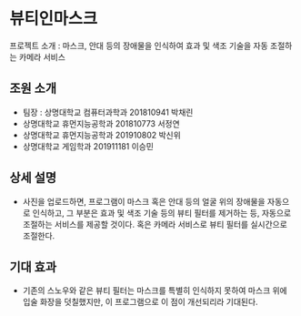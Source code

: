 # 뷰티인마스크
프로젝트 소개 : 마스크, 안대 등의 장애물을 인식하여 효과 및 색조 기술을 자동 조절하는 카메라 서비스  

## 조원 소개
- 팀장 : 상명대학교 컴퓨터과학과 201810941 박채린  
- 상명대학교 휴먼지능공학과 201810773 서정연  
- 상명대학교 휴먼지능공학과 201910802 박신위  
- 상명대학교 게임학과 201911181 이승민  
  
## 상세 설명
- 사진을 업로드하면, 프로그램이 마스크 혹은 안대 등의 얼굴 위의 장애물을 자동으로 인식하고, 그 부분은 효과 및 색조 기술 등의 뷰티 필터를 제거하는 등, 자동으로 조절하는 서비스를 제공할 것이다. 혹은 카메라 서비스로 뷰티 필터를 실시간으로 조절한다.
  
## 기대 효과
- 기존의 스노우와 같은 뷰티 필터는 마스크를 특별히 인식하지 못하여 마스크 위에 입술 화장을 덧칠했지만, 이 프로그램으로 이 점이 개선되리라 기대된다.
  
